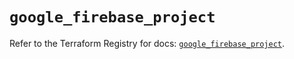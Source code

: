 # `google_firebase_project`

Refer to the Terraform Registry for docs: [`google_firebase_project`](https://registry.terraform.io/providers/hashicorp/google-beta/5.11.0/docs/resources/google_firebase_project).
